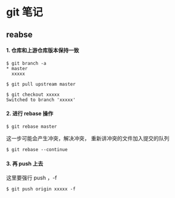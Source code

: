 # git 笔记

## reabse

#### 1. 仓库和上游仓库版本保持一致
```
$ git branch -a
* master
  xxxxx  
```
```
$ git pull upstream master
```
```
$ git checkout xxxxx
Switched to branch 'xxxxx'
``` 
#### 2. 进行 rebase 操作
```
$ git rebase master
``` 
这一步可能会产生冲突，解决冲突， 重新讲冲突的文件加入提交的队列

```
$ git rebase --continue
```
#### 3. 再 push 上去
这里要强行 push ，-f
```
$ git push origin xxxxx -f
```


